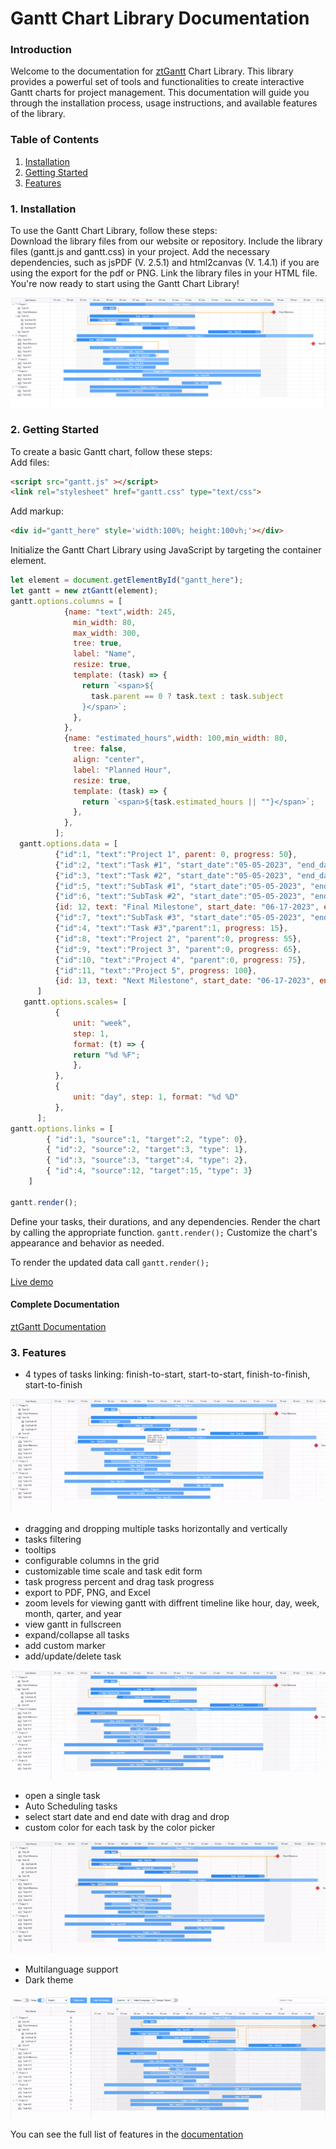 # Gantt Chart Library Documentation # 
  

### Introduction  ###
Welcome to the documentation for [ztGantt](https://zt-gantt.zehntech.net/) Chart Library. This library provides a powerful set of tools and functionalities to create interactive Gantt charts for project management. This documentation will guide you through the installation process, usage instructions, and available features of the library.   
  

### Table of Contents ###
1. [Installation](#installation)
2. [Getting Started](#getting-started) 
3. [Features](#features)   
  
  
<a name="installation"></a>
### 1. Installation ###
To use the Gantt Chart Library, follow these steps:  
Download the library files from our website or repository. Include the library files (gantt.js and gantt.css) in your project. Add the necessary dependencies, such as jsPDF (V. 2.5.1) and html2canvas (V. 1.4.1) if you are using the export for the pdf or PNG. Link the library files in your HTML file.
You're now ready to start using the Gantt Chart Library!    

<a href="https://zt-gantt.zehntech.net/">
  <img src="./public/images/zt-gantt-screenshot.png">
</a>  
  
<a name="getting-started"></a>
### 2. Getting Started 
To create a basic Gantt chart, follow these steps:   
Add files:   
~~~html
<script src="gantt.js" ></script>
<link rel="stylesheet" href="gantt.css" type="text/css">
~~~  

Add markup:  
~~~html
<div id="gantt_here" style='width:100%; height:100vh;'></div>
~~~  

Initialize the Gantt Chart Library using JavaScript by targeting the container element.   

~~~js
let element = document.getElementById("gantt_here"); 
let gantt = new ztGantt(element);
gantt.options.columns = [ 
            {name: "text",width: 245, 
              min_width: 80, 
              max_width: 300, 
              tree: true, 
              label: "Name", 
              resize: true, 
              template: (task) => { 
                return `<span>${ 
                  task.parent == 0 ? task.text : task.subject 
                }</span>`; 
              }, 
            }, 
            {name: "estimated_hours",width: 100,min_width: 80, 
              tree: false, 
              align: "center", 
              label: "Planned Hour", 
              resize: true, 
              template: (task) => { 
                return `<span>${task.estimated_hours || ""}</span>`; 
              }, 
            }, 
          ]; 
  gantt.options.data = [ 
          {"id":1, "text":"Project 1", parent: 0, progress: 50}, 
          {"id":2, "text":"Task #1", "start_date":"05-05-2023", "end_date": "05-05-2023","parent":1, progress: 60}, 
          {"id":3, "text":"Task #2", "start_date":"05-05-2023", "end_date": "05-05-2023","parent":1, progress: 30}, 
          {"id":5, "text":"SubTask #1", "start_date":"05-05-2023", "end_date": "05-05-2023","parent":3, progress: 10}, 
          {"id":6, "text":"SubTask #2", "start_date":"05-05-2023", "end_date": "05-05-2023","parent":3, progress: 80}, 
          {id: 12, text: "Final Milestone", start_date: "06-17-2023", end_date: "06-17-2023", parent: 8, type:"milestone" }, 
          {"id":7, "text":"SubTask #3", "start_date":"05-05-2023", "end_date": "05-05-2023","parent":3, progress: 45}, 
          {"id":4, "text":"Task #3","parent":1, progress: 15}, 
          {"id":8, "text":"Project 2", "parent":0, progress: 55}, 
          {"id":9, "text":"Project 3", "parent":0, progress: 65}, 
          {"id":10, "text":"Project 4", "parent":0, progress: 75}, 
          {"id":11, "text":"Project 5", progress: 100}, 
          {id: 13, text: "Next Milestone", start_date: "06-17-2023", end_date: "06-17-2023", parent: 8, type:"milestone" }, 
      ] 
   gantt.options.scales= [ 
          { 
              unit: "week", 
              step: 1, 
              format: (t) => { 
              return "%d %F"; 
              }, 
          },
          { 
              unit: "day", step: 1, format: "%d %D" 
          }, 
      ]; 
gantt.options.links = [
        { "id":1, "source":1, "target":2, "type": 0},
        { "id":2, "source":2, "target":3, "type": 1},
        { "id":3, "source":3, "target":4, "type": 2},
        { "id":4, "source":12, "target":15, "type": 3}
    ]

gantt.render();
~~~ 
Define your tasks, their durations, and any dependencies. Render the chart by calling the appropriate function. `gantt.render();` Customize the chart's appearance and behavior as needed.    

To render the updated data call `gantt.render();`  

[Live demo](https://zt-gantt.zehntech.net/)    
  
#### Complete Documentation ####  
  
[ztGantt Documentation](https://zt-gantt.zehntech.net/docx/Documentation.pdf)
    
<a name="features"></a>
### 3. Features ###  
  * 4 types of tasks linking: finish-to-start, start-to-start, finish-to-finish, start-to-finish    
  <a href="https://zt-gantt.zehntech.net/">
    <img src="./public/images/links.gif">
  </a>  

  * dragging and dropping multiple tasks horizontally and vertically    
  * tasks filtering    
  * tooltips  
  * configurable columns in the grid  
  * customizable time scale and task edit form  
  * task progress percent and drag task progress    
  * export to PDF, PNG, and Excel    
  * zoom levels for viewing gantt with diffrent timeline like hour, day, week, month, qarter, and year  
  * view gantt in fullscreen    
  * expand/collapse all tasks  
  * add custom marker  
  * add/update/delete task  
  <a href="https://zt-gantt.zehntech.net/">
    <img src="./public/images/popup.gif">
  </a>    
  
  * open a single task  
  * Auto Scheduling tasks   
  * select start date and end date with drag and drop    
  * custom color for each task by the color picker  
  <a href="https://zt-gantt.zehntech.net/">
    <img src="./public/images/taskColor.gif">
  </a>       
    
  * Multilanguage support    
  * Dark theme  
  <a href="https://zt-gantt.zehntech.net/">
    <img src="./public/images/theme.gif">
  </a>  
  
  You can see the full list of features in the [documentation](https://zt-gantt.zehntech.net/docx/Documentation.pdf) 
